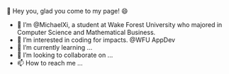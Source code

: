 👋 Hey you, glad you come to my page! 😄
- 🙆 I’m @MichaelXi, a student at Wake Forest University who majored in Computer Science and Mathematical Business.
- 👀 I’m interested in coding for impacts. @WFU AppDev
- 🌱 I’m currently learning ...
- 💞️ I’m looking to collaborate on ...
- 📫 How to reach me ...

<!---
MichaelXi3/MichaelXi3 is a ✨ special ✨ repository because its `README.md` (this file) appears on your GitHub profile.
You can click the Preview link to take a look at your changes.
--->
